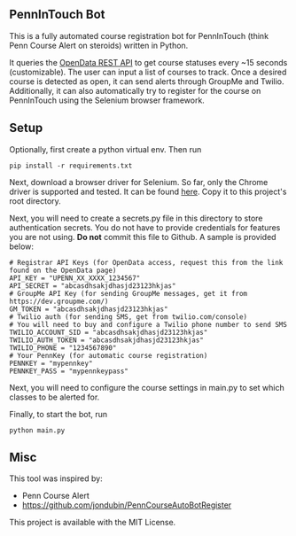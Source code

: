 ## PennInTouch Bot

This is a fully automated course registration bot for PennInTouch (think Penn Course Alert on steroids) written in Python. 

It queries the [OpenData REST API](https://esb.isc-seo.upenn.edu/8091/documentation/#coursestatusservice) to 
get course statuses every ~15 seconds (customizable). The user can input a list of courses to track.
Once a desired course is detected as open, it can send alerts through GroupMe and Twilio. 
Additionally, it can also automatically try to register for the course on PennInTouch using the Selenium browser framework.


## Setup
Optionally, first create a python virtual env.
Then run
```
pip install -r requirements.txt
```
Next, download a browser driver for Selenium. So far, only the Chrome driver is supported and tested. 
It can be found [here](https://chromedriver.chromium.org/downloads). Copy it to this project's root directory.


Next, you will need to create a secrets.py file in this directory to store authentication secrets. 
You do not have to provide credentials for features you are not using.
**Do not** commit this file to Github. 
A sample is provided below:
```
# Registrar API Keys (for OpenData access, request this from the link found on the OpenData page)
API_KEY = "UPENN_XX_XXXX_1234567"
API_SECRET = "abcasdhsakjdhasjd23123hkjas"
# GroupMe API Key (for sending GroupMe messages, get it from https://dev.groupme.com/)
GM_TOKEN = "abcasdhsakjdhasjd23123hkjas"
# Twilio auth (for sending SMS, get from twilio.com/console)
# You will need to buy and configure a Twilio phone number to send SMS
TWILIO_ACCOUNT_SID = "abcasdhsakjdhasjd23123hkjas"
TWILIO_AUTH_TOKEN = "abcasdhsakjdhasjd23123hkjas"
TWILIO_PHONE = "1234567890"
# Your PennKey (for automatic course registration)
PENNKEY = "mypennkey"
PENNKEY_PASS = "mypennkeypass"
```
Next, you will need to configure the course settings in main.py to set which classes to be alerted for.

Finally, to start the bot, run 
```
python main.py
```

## Misc 
This tool was inspired by:
- Penn Course Alert
- https://github.com/jondubin/PennCourseAutoBotRegister

This project is available with the MIT License. 